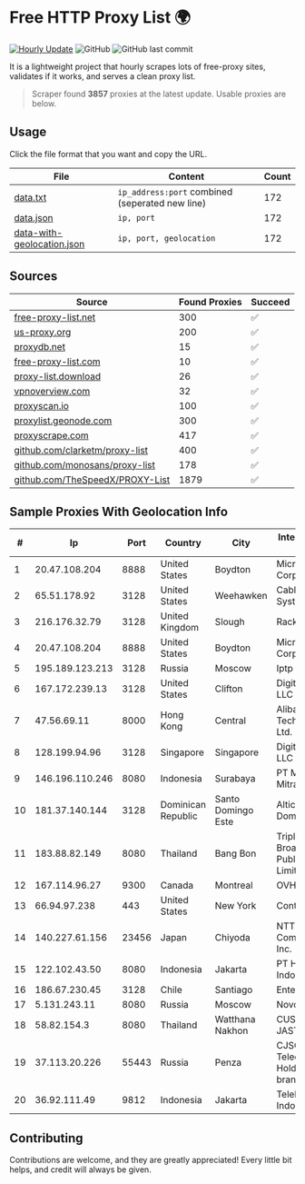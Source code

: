 
# Free HTTP Proxy List 🌍

[![Hourly Update](https://github.com/mertguvencli/http-proxy-list/actions/workflows/main.yml/badge.svg?branch=main)](https://github.com/mertguvencli/http-proxy-list/actions/workflows/main.yml)
![GitHub](https://img.shields.io/github/license/mertguvencli/http-proxy-list)
![GitHub last commit](https://img.shields.io/github/last-commit/mertguvencli/http-proxy-list)

It is a lightweight project that hourly scrapes lots of free-proxy sites, validates if it works, and serves a clean proxy list.


> Scraper found **3857** proxies at the latest update. Usable proxies are below.

## Usage

Click the file format that you want and copy the URL.


|File|Content|Count|
|----|-------|-----|
|[data.txt](https://raw.githubusercontent.com/mertguvencli/http-proxy-list/main/proxy-list/data.txt)|`ip_address:port` combined (seperated new line)|172|
|[data.json](https://raw.githubusercontent.com/mertguvencli/http-proxy-list/main/proxy-list/data.json)|`ip, port`|172|
|[data-with-geolocation.json](https://raw.githubusercontent.com/mertguvencli/http-proxy-list/main/proxy-list/data-with-geolocation.json)|`ip, port, geolocation`|172|

## Sources

|Source|Found Proxies|Succeed|
|------|-------------|-------|
|[free-proxy-list.net](https://free-proxy-list.net)|300|✅|
|[us-proxy.org](https://www.us-proxy.org)|200|✅|
|[proxydb.net](http://proxydb.net)|15|✅|
|[free-proxy-list.com](https://free-proxy-list.com/?page=&port=&type%5B%5D=http&type%5B%5D=https&up_time=0&search=Search)|10|✅|
|[proxy-list.download](https://www.proxy-list.download/HTTP)|26|✅|
|[vpnoverview.com](https://vpnoverview.com/privacy/anonymous-browsing/free-proxy-servers)|32|✅|
|[proxyscan.io](https://www.proxyscan.io)|100|✅|
|[proxylist.geonode.com](https://proxylist.geonode.com/api/proxy-list?limit=300&page=1&sort_by=lastChecked&sort_type=desc&protocols=http,https)|300|✅|
|[proxyscrape.com](https://api.proxyscrape.com/v2/?request=displayproxies&protocol=http&timeout=10000&country=all&ssl=all&anonymity=all)|417|✅|
|[github.com/clarketm/proxy-list](https://raw.githubusercontent.com/clarketm/proxy-list/master/proxy-list-raw.txt)|400|✅|
|[github.com/monosans/proxy-list](https://raw.githubusercontent.com/monosans/proxy-list/main/proxies/http.txt)|178|✅|
|[github.com/TheSpeedX/PROXY-List](https://raw.githubusercontent.com/TheSpeedX/PROXY-List/master/http.txt)|1879|✅|


## Sample Proxies With Geolocation Info

|#|Ip|Port|Country|City|Internet Service Provider|
|-|--|----|-------|----|-------------------------|
|1|20.47.108.204|8888|United States|Boydton|Microsoft Corporation|
|2|65.51.178.92|3128|United States|Weehawken|Cablevision Systems Corp.|
|3|216.176.32.79|3128|United Kingdom|Slough|Rackdog, LLC|
|4|20.47.108.204|8888|United States|Boydton|Microsoft Corporation|
|5|195.189.123.213|3128|Russia|Moscow|Iptp LTD|
|6|167.172.239.13|3128|United States|Clifton|DigitalOcean, LLC|
|7|47.56.69.11|8000|Hong Kong|Central|Alibaba (US) Technology Co., Ltd.|
|8|128.199.94.96|3128|Singapore|Singapore|DigitalOcean, LLC|
|9|146.196.110.246|8080|Indonesia|Surabaya|PT Maxindo Mitra Solusi|
|10|181.37.140.144|3128|Dominican Republic|Santo Domingo Este|Altice Dominicana S.A.|
|11|183.88.82.149|8080|Thailand|Bang Bon|Triple T Broadband Public Company Limited|
|12|167.114.96.27|9300|Canada|Montreal|OVH SAS|
|13|66.94.97.238|443|United States|New York|Contabo Inc.|
|14|140.227.61.156|23456|Japan|Chiyoda|NTT PC Communications, Inc.|
|15|122.102.43.50|8080|Indonesia|Jakarta|PT Hipernet Indodata|
|16|186.67.230.45|3128|Chile|Santiago|Entel Chile S.A.|
|17|5.131.243.11|8080|Russia|Moscow|Novotelecom Ltd|
|18|58.82.154.3|8080|Thailand|Watthana Nakhon|CUST-COPP-JASTEL|
|19|37.113.20.226|55443|Russia|Penza|CJSC "ER-Telecom Holding" Penza branch|
|20|36.92.111.49|9812|Indonesia|Jakarta|Telekomunikasi Indonesia|



## Contributing

Contributions are welcome, and they are greatly appreciated! Every
little bit helps, and credit will always be given.

